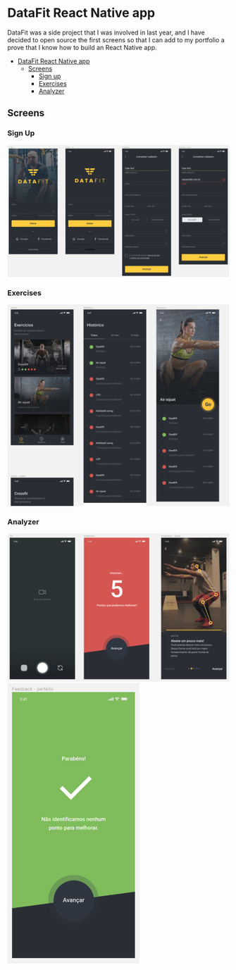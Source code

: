 # DataFit React Native app

DataFit was a side project that I was involved in last year, and I have decided to open source the first screens so that I can add to my portfolio a prove that I know how to build an React Native app.

- [DataFit React Native app](#datafit-react-native-app)
  - [Screens](#screens)
    - [Sign up](#sign-up)
    - [Exercises](#exercises)
    - [Analyzer](#analyzer)

## Screens

### Sign Up

<img src="./images/sign-up.png" width=800 />

### Exercises

<img src="./images/exercises.png" width=800 />

### Analyzer

<img src="./images/analyzer.png" width=700 />

<img src="./images/feedback.png" width=300 />
